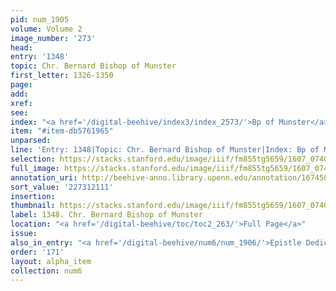 ```yaml
---
pid: num_1905
volume: Volume 2
image_number: '273'
head:
entry: '1348'
topic: Chr. Bernard Bishop of Munster
first_letter: 1326-1350
page:
add:
xref:
see:
index: "<a href='/digital-beehive/index3/index_2573/'>Bp of Munster</a>"
item: "#item-db5761965"
unparsed:
line: 'Entry: 1348|Topic: Chr. Bernard Bishop of Munster|Index: Bp of Munster|#item-db5761965'
selection: https://stacks.stanford.edu/image/iiif/fm855tg5659/1607_0740/408,2111,2751,381/full/0/default.jpg
full_image: https://stacks.stanford.edu/image/iiif/fm855tg5659/1607_0740/full/full/0/default.jpg
annotation_uri: http://beehive-anno.library.upenn.edu/annotation/1674584811617
sort_value: '227312111'
insertion:
thumbnail: https://stacks.stanford.edu/image/iiif/fm855tg5659/1607_0740/408,2111,600,180/250,/0/default.jpg
label: 1348. Chr. Bernard Bishop of Munster
location: "<a href='/digital-beehive/toc/toc2_263/'>Full Page</a>"
issue:
also_in_entry: "<a href='/digital-beehive/num6/num_1906/'>Epistle Dedicatory</a>"
order: '171'
layout: alpha_item
collection: num6
---
```


